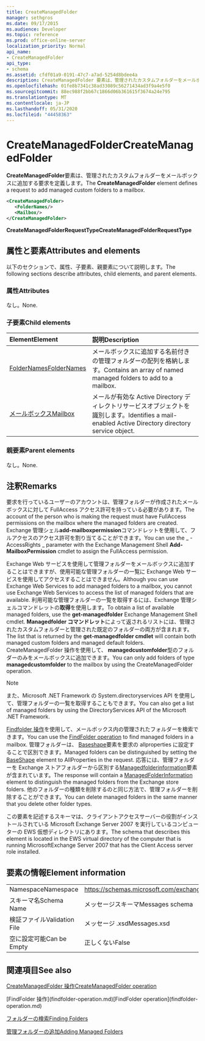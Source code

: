 ```yaml
---
title: CreateManagedFolder
manager: sethgros
ms.date: 09/17/2015
ms.audience: Developer
ms.topic: reference
ms.prod: office-online-server
localization_priority: Normal
api_name:
- CreateManagedFolder
api_type:
- schema
ms.assetid: cfdf01a9-0191-47c7-a7ad-5254d8bdee4a
description: CreateManagedFolder 要素は、管理されたカスタムフォルダーをメールボックスに追加する要求を定義します。
ms.openlocfilehash: 01fe8b7341c38ad33089c56271434ad3f9a4e5f0
ms.sourcegitcommit: 88ec988f2bb67c1866d06b361615f3674a24e795
ms.translationtype: MT
ms.contentlocale: ja-JP
ms.lasthandoff: 05/31/2020
ms.locfileid: "44458363"
---
```

# <a name="createmanagedfolder"></a><span data-ttu-id="54efa-103">CreateManagedFolder</span><span class="sxs-lookup"><span data-stu-id="54efa-103">CreateManagedFolder</span></span>

<span data-ttu-id="54efa-104">**CreateManagedFolder**要素は、管理されたカスタムフォルダーをメールボックスに追加する要求を定義します。</span><span class="sxs-lookup"><span data-stu-id="54efa-104">The **CreateManagedFolder** element defines a request to add managed custom folders to a mailbox.</span></span> 
  
```xml
<CreateManagedFolder>
   <FolderNames/>
   <Mailbox/>
</CreateManagedFolder>
```

 <span data-ttu-id="54efa-105">**CreateManagedFolderRequestType**</span><span class="sxs-lookup"><span data-stu-id="54efa-105">**CreateManagedFolderRequestType**</span></span>
## <a name="attributes-and-elements"></a><span data-ttu-id="54efa-106">属性と要素</span><span class="sxs-lookup"><span data-stu-id="54efa-106">Attributes and elements</span></span>

<span data-ttu-id="54efa-107">以下のセクションで、属性、子要素、親要素について説明します。</span><span class="sxs-lookup"><span data-stu-id="54efa-107">The following sections describe attributes, child elements, and parent elements.</span></span>
  
### <a name="attributes"></a><span data-ttu-id="54efa-108">属性</span><span class="sxs-lookup"><span data-stu-id="54efa-108">Attributes</span></span>

<span data-ttu-id="54efa-109">なし。</span><span class="sxs-lookup"><span data-stu-id="54efa-109">None.</span></span>
  
### <a name="child-elements"></a><span data-ttu-id="54efa-110">子要素</span><span class="sxs-lookup"><span data-stu-id="54efa-110">Child elements</span></span>

|<span data-ttu-id="54efa-111">**Element**</span><span class="sxs-lookup"><span data-stu-id="54efa-111">**Element**</span></span>|<span data-ttu-id="54efa-112">**説明**</span><span class="sxs-lookup"><span data-stu-id="54efa-112">**Description**</span></span>|
|:-----|:-----|
|[<span data-ttu-id="54efa-113">FolderNames</span><span class="sxs-lookup"><span data-stu-id="54efa-113">FolderNames</span></span>](foldernames.md) <br/> |<span data-ttu-id="54efa-114">メールボックスに追加する名前付きの管理フォルダーの配列を格納します。</span><span class="sxs-lookup"><span data-stu-id="54efa-114">Contains an array of named managed folders to add to a mailbox.</span></span>  <br/> |
|[<span data-ttu-id="54efa-115">メールボックス</span><span class="sxs-lookup"><span data-stu-id="54efa-115">Mailbox</span></span>](mailbox.md) <br/> |<span data-ttu-id="54efa-116">メールが有効な Active Directory ディレクトリサービスオブジェクトを識別します。</span><span class="sxs-lookup"><span data-stu-id="54efa-116">Identifies a mail-enabled Active Directory directory service object.</span></span>  <br/> |
   
### <a name="parent-elements"></a><span data-ttu-id="54efa-117">親要素</span><span class="sxs-lookup"><span data-stu-id="54efa-117">Parent elements</span></span>

<span data-ttu-id="54efa-118">なし。</span><span class="sxs-lookup"><span data-stu-id="54efa-118">None.</span></span>
  
## <a name="remarks"></a><span data-ttu-id="54efa-119">注釈</span><span class="sxs-lookup"><span data-stu-id="54efa-119">Remarks</span></span>

<span data-ttu-id="54efa-120">要求を行っているユーザーのアカウントは、管理フォルダーが作成されたメールボックスに対して FullAccess アクセス許可を持っている必要があります。</span><span class="sxs-lookup"><span data-stu-id="54efa-120">The account of the person who is making the request must have FullAccess permissions on the mailbox where the managed folders are created.</span></span> <span data-ttu-id="54efa-121">Exchange 管理シェル**add-mailboxpermission**コマンドレットを使用して、フルアクセスのアクセス許可を割り当てることができます。</span><span class="sxs-lookup"><span data-stu-id="54efa-121">You can use the _ -AccessRights _ parameter with the Exchange Management Shell **Add-MailboxPermission** cmdlet to assign the FullAccess permission.</span></span> 
  
<span data-ttu-id="54efa-122">Exchange Web サービスを使用して管理フォルダーをメールボックスに追加することはできますが、使用可能な管理フォルダーの一覧に Exchange Web サービスを使用してアクセスすることはできません。</span><span class="sxs-lookup"><span data-stu-id="54efa-122">Although you can use Exchange Web Services to add managed folders to a mailbox, you cannot use Exchange Web Services to access the list of managed folders that are available.</span></span> <span data-ttu-id="54efa-123">利用可能な管理フォルダーの一覧を取得するには、Exchange 管理シェルコマンドレットの**取得**を使用します。</span><span class="sxs-lookup"><span data-stu-id="54efa-123">To obtain a list of available managed folders, use the **get-managedfolder** Exchange Management Shell cmdlet.</span></span> <span data-ttu-id="54efa-124">**Managedfolder コマンドレット**によって返されるリストには、管理されたカスタムフォルダーと管理された既定のフォルダーの両方が含まれます。</span><span class="sxs-lookup"><span data-stu-id="54efa-124">The list that is returned by the **get-managedfolder cmdlet** will contain both managed custom folders and managed default folders.</span></span> <span data-ttu-id="54efa-125">CreateManagedFolder 操作を使用して、 **managedcustomfolder**型のフォルダーのみをメールボックスに追加できます。</span><span class="sxs-lookup"><span data-stu-id="54efa-125">You can only add folders of type **managedcustomfolder** to the mailbox by using the CreateManagedFolder operation.</span></span> 
  
> [!NOTE]
> <span data-ttu-id="54efa-126">また、Microsoft .NET Framework の System.directoryservices API を使用して、管理フォルダーの一覧を取得することもできます。</span><span class="sxs-lookup"><span data-stu-id="54efa-126">You can also get a list of managed folders by using the DirectoryServices API of the Microsoft .NET Framework.</span></span> 
  
<span data-ttu-id="54efa-127">[Findfolder 操作](findfolder-operation.md)を使用して、メールボックス内の管理されたフォルダーを検索できます。</span><span class="sxs-lookup"><span data-stu-id="54efa-127">You can use the [FindFolder operation](findfolder-operation.md) to find managed folders in a mailbox.</span></span> <span data-ttu-id="54efa-128">管理フォルダーは、 [Baseshape](baseshape.md)要素を要求の allproperties に設定することで区別できます。</span><span class="sxs-lookup"><span data-stu-id="54efa-128">Managed folders can be distinguished by setting the [BaseShape](baseshape.md) element to AllProperties in the request.</span></span> <span data-ttu-id="54efa-129">応答には、管理フォルダーを Exchange ストアフォルダーから区別する[Managedfolderinformation](managedfolderinformation.md)要素が含まれています。</span><span class="sxs-lookup"><span data-stu-id="54efa-129">The response will contain a [ManagedFolderInformation](managedfolderinformation.md) element to distinguish the managed folders from the Exchange store folders.</span></span> <span data-ttu-id="54efa-130">他のフォルダーの種類を削除するのと同じ方法で、管理フォルダーを削除することができます。</span><span class="sxs-lookup"><span data-stu-id="54efa-130">You can delete managed folders in the same manner that you delete other folder types.</span></span> 
  
<span data-ttu-id="54efa-131">この要素を記述するスキーマは、クライアントアクセスサーバーの役割がインストールされている Microsoft Exchange Server 2007 を実行しているコンピューターの EWS 仮想ディレクトリにあります。</span><span class="sxs-lookup"><span data-stu-id="54efa-131">The schema that describes this element is located in the EWS virtual directory of the computer that is running MicrosoftExchange Server 2007 that has the Client Access server role installed.</span></span>
  
## <a name="element-information"></a><span data-ttu-id="54efa-132">要素の情報</span><span class="sxs-lookup"><span data-stu-id="54efa-132">Element information</span></span>

|||
|:-----|:-----|
|<span data-ttu-id="54efa-133">Namespace</span><span class="sxs-lookup"><span data-stu-id="54efa-133">Namespace</span></span>  <br/> |https://schemas.microsoft.com/exchange/services/2006/messages  <br/> |
|<span data-ttu-id="54efa-134">スキーマ名</span><span class="sxs-lookup"><span data-stu-id="54efa-134">Schema Name</span></span>  <br/> |<span data-ttu-id="54efa-135">メッセージスキーマ</span><span class="sxs-lookup"><span data-stu-id="54efa-135">Messages schema</span></span>  <br/> |
|<span data-ttu-id="54efa-136">検証ファイル</span><span class="sxs-lookup"><span data-stu-id="54efa-136">Validation File</span></span>  <br/> |<span data-ttu-id="54efa-137">メッセージ .xsd</span><span class="sxs-lookup"><span data-stu-id="54efa-137">Messages.xsd</span></span>  <br/> |
|<span data-ttu-id="54efa-138">空に設定可能</span><span class="sxs-lookup"><span data-stu-id="54efa-138">Can be Empty</span></span>  <br/> |<span data-ttu-id="54efa-139">正しくない</span><span class="sxs-lookup"><span data-stu-id="54efa-139">False</span></span>  <br/> |
   
## <a name="see-also"></a><span data-ttu-id="54efa-140">関連項目</span><span class="sxs-lookup"><span data-stu-id="54efa-140">See also</span></span>



[<span data-ttu-id="54efa-141">CreateManagedFolder 操作</span><span class="sxs-lookup"><span data-stu-id="54efa-141">CreateManagedFolder operation</span></span>](createmanagedfolder-operation.md)
  
<span data-ttu-id="54efa-142">
  [FindFolder 操作](findfolder-operation.md)</span><span class="sxs-lookup"><span data-stu-id="54efa-142">[FindFolder operation](findfolder-operation.md)</span></span>


[<span data-ttu-id="54efa-143">フォルダーの検索</span><span class="sxs-lookup"><span data-stu-id="54efa-143">Finding Folders</span></span>](https://msdn.microsoft.com/library/9124d868-017a-43f0-b915-5c0082cacec9%28Office.15%29.aspx)
  
[<span data-ttu-id="54efa-144">管理フォルダーの追加</span><span class="sxs-lookup"><span data-stu-id="54efa-144">Adding Managed Folders</span></span>](https://msdn.microsoft.com/library/846658c6-7043-40fb-8439-19f97c2a967f%28Office.15%29.aspx)

